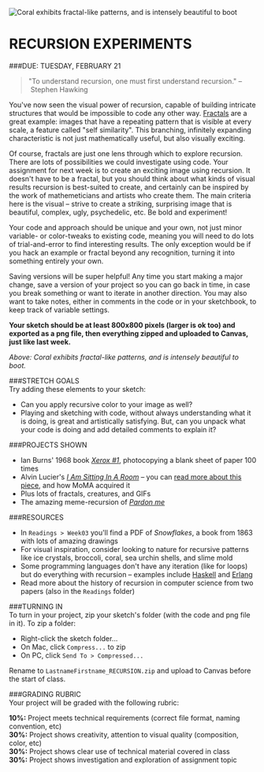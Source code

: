 ![Coral exhibits fractal-like patterns, and is intensely beautiful to boot](https://raw.githubusercontent.com/jeffThompson/CreativeProgramming1/master/Images/Week03/Coral/Coral_4.jpg)

RECURSION EXPERIMENTS
====

###DUE: TUESDAY, FEBRUARY 21

>"To understand recursion, one must first understand recursion." – Stephen Hawking

You've now seen the visual power of recursion, capable of building intricate structures that would be impossible to code any other way. [Fractals](https://en.wikipedia.org/wiki/Fractal) are a great example: images that have a repeating pattern that is visible at every scale, a feature called "self similarity". This branching, infinitely expanding characteristic is not just mathematically useful, but also visually exciting.

Of course, fractals are just one lens through which to explore recursion. There are lots of possibilities we could investigate using code. Your assignment for next week is to create an exciting image using recursion. It doesn't have to be a fractal, but you should think about what kinds of visual results recursion is best-suited to create, and certainly can be inspired by the work of mathemeticians and artists who create them. The main criteria here is the visual – strive to create a striking, surprising image that is beautiful, complex, ugly, psychedelic, etc. Be bold and experiment!

Your code and approach should be unique and your own, not just minor variable- or color-tweaks to existing code, meaning you will need to do lots of trial-and-error to find interesting results. The only exception would be if you hack an example or fractal beyond any recognition, turning it into something entirely your own.

Saving versions will be super helpful! Any time you start making a major change, save a version of your project so you can go back in time, in case you break something or want to iterate in another direction. You may also want to take notes, either in comments in the code or in your sketchbook, to keep track of variable settings.

**Your sketch should be at least 800x800 pixels (larger is ok too) and exported as a png file, then everything zipped and uploaded to Canvas, just like last week.**

*Above: Coral exhibits fractal-like patterns, and is intensely beautiful to boot.*  

###STRETCH GOALS  
Try adding these elements to your sketch:

* Can you apply recursive color to your image as well?  
* Playing and sketching with code, without always understanding what it is doing, is great and artistically satisfying. But, can you unpack what your code is doing and add detailed comments to explain it?  

###PROJECTS SHOWN  
* Ian Burns' 1968 book [*Xerox #1*](http://p-dpa.tumblr.com/post/107006084937/xerox-book-1-ian-burn-1968-a-blank-sheet-of), photocopying a blank sheet of paper 100 times  
* Alvin Lucier's [*I Am Sitting In A Room*](http://www.ubu.com/sound/lucier.html) – you can [read more about this piece](https://www.moma.org/explore/inside_out/2015/01/20/collecting-alvin-luciers-i-am-sitting-in-a-room/), and how MoMA acquired it  
* Plus lots of fractals, creatures, and GIFs  
* The amazing meme-recursion of [*Pardon me*](https://recursivelyrecursive.wordpress.com/2010/03/27/pardon-me-come-again/)  

###RESOURCES  
* In `Readings > Week03` you'll find a PDF of *Snowflakes*, a book from 1863 with lots of amazing drawings  
* For visual inspiration, consider looking to nature for recursive patterns like ice crystals, broccoli, coral, sea urchin shells, and slime mold  
* Some programming languages don't have any iteration (like for loops) but do everything with recursion – examples include [Haskell](https://en.wikipedia.org/wiki/Haskell_%28programming_language%29) and [Erlang](https://en.wikipedia.org/wiki/Erlang_%28programming_language%29)  
* Read more about the history of recursion in computer science from two papers (also in the `Readings` folder)  

###TURNING IN  
To turn in your project, zip your sketch's folder (with the code and png file in it). To zip a folder:

* Right-click the sketch folder...  
* On Mac, click `Compress...` to zip  
* On PC, click `Send To > Compressed...`

Rename to `LastnameFirstname_RECURSION.zip` and upload to Canvas before the start of class.

###GRADING RUBRIC  
Your project will be graded with the following rubric:

**10%:** Project meets technical requirements (correct file format, naming convention, etc)  
**30%:** Project shows creativity, attention to visual quality (composition, color, etc)  
**30%:** Project shows clear use of technical material covered in class  
**30%:** Project shows investigation and exploration of assignment topic  

